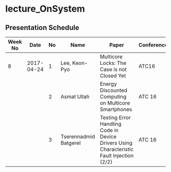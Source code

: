 # lecture_OnSystem
## Presentation Schedule

| Week No | Date | No | Name | Paper | Conference |
| ---- | ---- | ---- | ---- | ---- | ---- |
| 8 | 2017-04-24 | 1 | Lee, Keon-Pyo | Multicore Locks: The Case is not Closed Yet | ATC16 |
|   |   | 2 | Asmat Ullah | Energy Discounted Computing on Multicore Smartphones | ATC 16 |
|   |   | 3 | Tserennadmid Batgerel| Testing Error Handling Code in Device Drivers Using Characteristic Fault Injection (2/2)| ATC 16 |



